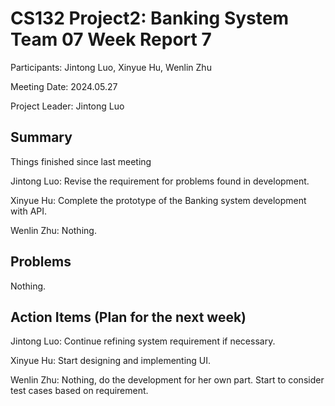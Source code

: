# CS132 Project2: Banking System Team 07 Week Report 7

Participants: Jintong Luo, Xinyue Hu, Wenlin Zhu

Meeting Date: 2024.05.27

Project Leader: Jintong Luo

## Summary

Things finished since last meeting

Jintong Luo: Revise the requirement for problems found in development.

Xinyue Hu: Complete the prototype of the Banking system development with API.

Wenlin Zhu: Nothing.

## Problems

Nothing.

## Action Items (Plan for the next week)

Jintong Luo: Continue refining system requirement if necessary.

Xinyue Hu: Start designing and implementing UI.

Wenlin Zhu: Nothing, do the development for her own part. Start to consider test cases based on requirement.
